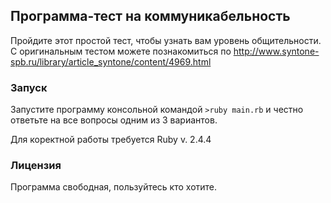 ## Программа-тест на коммуникабельность

Пройдите этот простой тест, чтобы узнать вам уровень общительности. С оригинальным тестом можете познакомиться по http://www.syntone-spb.ru/library/article_syntone/content/4969.html

### Запуск

Запустите программу консольной командой `>ruby main.rb` и честно ответьте на все вопросы одним из 3 вариантов.

Для коректной работы требуется Ruby v. 2.4.4

### Лицензия

Программа свободная, пользуйтесь кто хотите.